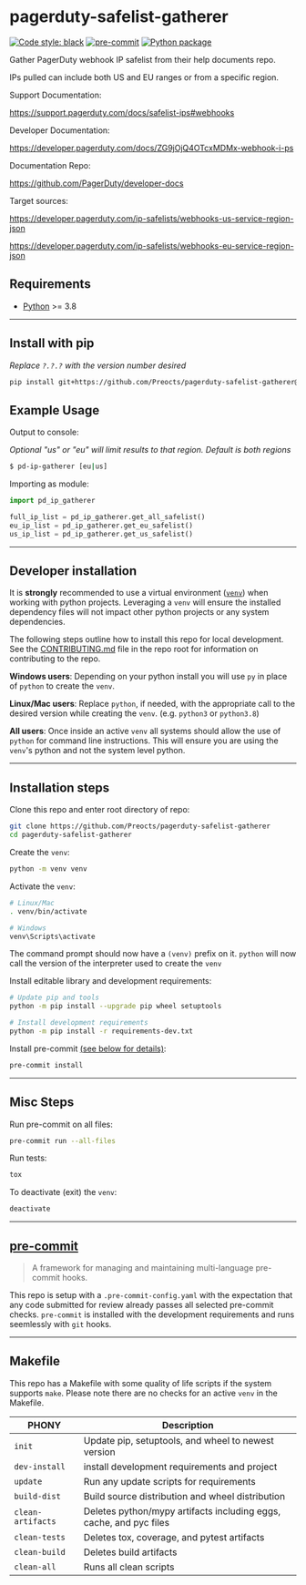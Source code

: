 # pagerduty-safelist-gatherer

[![Code style: black](https://img.shields.io/badge/code%20style-black-000000.svg)](https://github.com/psf/black)
[![pre-commit](https://img.shields.io/badge/pre--commit-enabled-brightgreen?logo=pre-commit&logoColor=white)](https://github.com/pre-commit/pre-commit)
[![Python package](https://github.com/Preocts/pagerduty-safelist-gatherer/actions/workflows/python-tests.yml/badge.svg?branch=main)](https://github.com/Preocts/pagerduty-safelist-gatherer/actions/workflows/python-tests.yml)

Gather PagerDuty webhook IP safelist from their help documents repo.

IPs pulled can include both US and EU ranges or from a specific region.

Support Documentation:

https://support.pagerduty.com/docs/safelist-ips#webhooks

Developer Documentation:

https://developer.pagerduty.com/docs/ZG9jOjQ4OTcxMDMx-webhook-i-ps

Documentation Repo:

https://github.com/PagerDuty/developer-docs

Target sources:

https://developer.pagerduty.com/ip-safelists/webhooks-us-service-region-json

https://developer.pagerduty.com/ip-safelists/webhooks-eu-service-region-json

## Requirements

- [Python](https://python.org) >= 3.8

---

## Install with pip

*Replace `?.?.?` with the version number desired*

```bash
pip install git+https://github.com/Preocts/pagerduty-safelist-gatherer@?.?.?
```

## Example Usage

Output to console:

*Optional "us" or "eu" will limit results to that region. Default is both regions*

```bash
$ pd-ip-gatherer [eu|us]
```

Importing as module:

```py
import pd_ip_gatherer

full_ip_list = pd_ip_gatherer.get_all_safelist()
eu_ip_list = pd_ip_gatherer.get_eu_safelist()
us_ip_list = pd_ip_gatherer.get_us_safelist()
```

---

## Developer installation

It is **strongly** recommended to use a virtual environment
([`venv`](https://docs.python.org/3/library/venv.html)) when working with python
projects. Leveraging a `venv` will ensure the installed dependency files will
not impact other python projects or any system dependencies.

The following steps outline how to install this repo for local development. See
the [CONTRIBUTING.md](../CONTRIBUTING.md) file in the repo root for information
on contributing to the repo.

**Windows users**: Depending on your python install you will use `py` in place
of `python` to create the `venv`.

**Linux/Mac users**: Replace `python`, if needed, with the appropriate call to
the desired version while creating the `venv`. (e.g. `python3` or `python3.8`)

**All users**: Once inside an active `venv` all systems should allow the use of
`python` for command line instructions. This will ensure you are using the
`venv`'s python and not the system level python.

---

## Installation steps

Clone this repo and enter root directory of repo:

```bash
git clone https://github.com/Preocts/pagerduty-safelist-gatherer
cd pagerduty-safelist-gatherer
```

Create the `venv`:

```bash
python -m venv venv
```

Activate the `venv`:

```bash
# Linux/Mac
. venv/bin/activate

# Windows
venv\Scripts\activate
```

The command prompt should now have a `(venv)` prefix on it. `python` will now
call the version of the interpreter used to create the `venv`

Install editable library and development requirements:

```bash
# Update pip and tools
python -m pip install --upgrade pip wheel setuptools

# Install development requirements
python -m pip install -r requirements-dev.txt
```

Install pre-commit [(see below for details)](#pre-commit):

```bash
pre-commit install
```

---

## Misc Steps

Run pre-commit on all files:

```bash
pre-commit run --all-files
```

Run tests:

```bash
tox
```

To deactivate (exit) the `venv`:

```bash
deactivate
```

---

## [pre-commit](https://pre-commit.com)

> A framework for managing and maintaining multi-language pre-commit hooks.

This repo is setup with a `.pre-commit-config.yaml` with the expectation that
any code submitted for review already passes all selected pre-commit checks.
`pre-commit` is installed with the development requirements and runs seemlessly
with `git` hooks.

---

## Makefile

This repo has a Makefile with some quality of life scripts if the system
supports `make`.  Please note there are no checks for an active `venv` in the
Makefile.

| PHONY             | Description                                                        |
| ----------------- | ------------------------------------------------------------------ |
| `init`            | Update pip, setuptools, and wheel to newest version                |
| `dev-install`     | install development requirements and project                       |
| `update`          | Run any update scripts for requirements                            |
| `build-dist`      | Build source distribution and wheel distribution                   |
| `clean-artifacts` | Deletes python/mypy artifacts including eggs, cache, and pyc files |
| `clean-tests`     | Deletes tox, coverage, and pytest artifacts                        |
| `clean-build`     | Deletes build artifacts                                            |
| `clean-all`       | Runs all clean scripts                                             |
